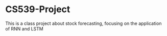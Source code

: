 # CS539-Project
This is a class project about stock forecasting, focusing on the application of RNN and LSTM
